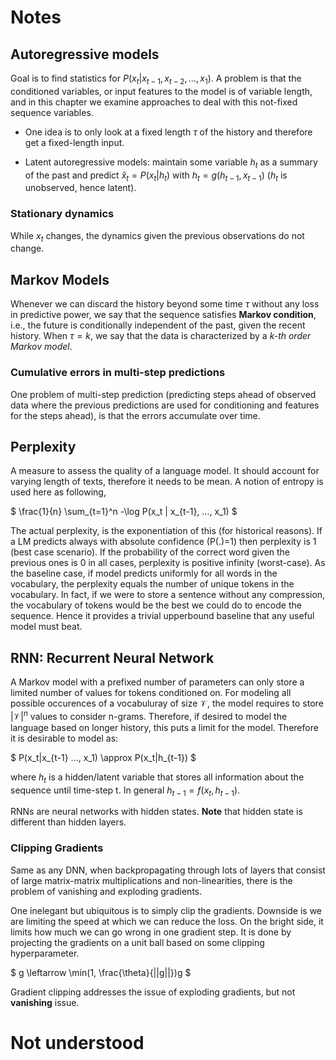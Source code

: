 # Notes

## Autoregressive models

Goal is to find statistics for $P(x_t| x_{t-1}, x_{t-2}, ..., x_1)$. A problem is that the conditioned variables, or input features to the model is of variable length, and in this chapter we examine approaches to deal with this not-fixed sequence variables.

* One idea is to only look at a fixed length $\tau$ of the history and therefore get a fixed-length input.

* Latent autoregressive models: maintain some variable $h_t$ as a summary of the past and predict $\hat{x}_t = P(x_t | h_t)$ with $h_t = g(h_{t-1}, x_{t-1})$ ($h_t$ is unobserved, hence latent).

### Stationary dynamics
While $x_t$ changes, the dynamics given the previous observations do not change.

## Markov Models
Whenever we can discard the history beyond some time $\tau$ without any loss in predictive power, we say that the sequence satisfies **Markov condition**, i.e., the future is conditionally independent of the past, given the recent history. When $\tau=k$, we say that the data is characterized by a _k-th order Markov model_.

### Cumulative errors in multi-step predictions
One problem of multi-step prediction (predicting steps ahead of observed data where the previous predictions are used for conditioning and features for the steps ahead), is that the errors accumulate over time. 

## Perplexity
A measure to assess the quality of a language model. It should account for varying length of texts, therefore it needs to be mean. A notion of entropy is used here as following,

$
\frac{1}{n} \sum_{t=1}^n -\log P(x_t | x_{t-1}, ..., x_1)
$

The actual perplexity, is the exponentiation of this (for historical reasons). If a LM predicts always with absolute confidence (P(.)=1) then perplexity is 1 (best case scenario). If the probability of the correct word given the previous ones is 0 in all cases, perplexity is positive infinity (worst-case). As the baseline case, if model predicts uniformly for all words in the vocabulary, the perplexity equals the number of unique tokens in the vocabulary. In fact, if we were to store a sentence without any compression, the vocabulary of tokens would be the best we could do to encode the sequence. Hence it provides a trivial upperbound baseline that any useful model must beat.

## RNN: Recurrent Neural Network
A Markov model with a prefixed number of parameters can only store a limited number of values for tokens conditioned on. For modeling all possible occurences of a vocabuluray of size $\mathcal{V}$, the model requires to store $|\mathcal{V}|^n$ values to consider n-grams. Therefore, if desired to model the language based on longer history, this puts a limit for the model. Therefore it is desirable to model as:

$
P(x_t|x_{t-1} ..., x_1) \approx P(x_t|h_{t-1})
$

where $h_{t}$ is a hidden/latent variable that stores all information about the sequence until time-step t. In general $h_{t-1}=f(x_t,h_{t-1})$.

RNNs are neural networks with hidden states. **Note** that hidden state is different than hidden layers.

### Clipping Gradients

Same as any DNN, when backpropagating through lots of layers that consist of large matrix-matrix multiplications and non-linearities, there is the problem of vanishing and exploding gradients.

One inelegant but ubiquitous is to simply clip the gradients. Downside is we are limiting the speed at which we can reduce the loss. On the bright side, it limits how much we can go wrong in one gradient step. It is done by projecting the gradients on a unit ball based on some clipping hyperparameter.

$
g \leftarrow \min(1, \frac{\theta}{||g||})g
$

Gradient clipping addresses the issue of exploding gradients, but not **vanishing** issue.

# Not understood